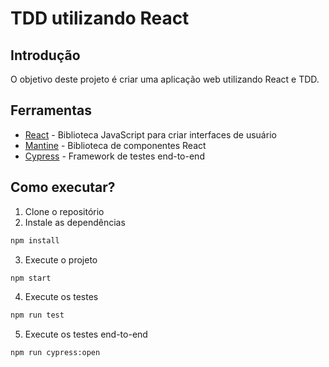 # TDD utilizando React

## Introdução
O objetivo deste projeto é criar uma aplicação web utilizando React e TDD.

## Ferramentas
- [React](https://pt-br.reactjs.org/) - Biblioteca JavaScript para criar interfaces de usuário
- [Mantine](https://mantine.dev/) - Biblioteca de componentes React
- [Cypress](https://www.cypress.io/) - Framework de testes end-to-end

## Como executar?
1. Clone o repositório
2. Instale as dependências
```bash
npm install
```
3. Execute o projeto
```bash
npm start
```
4. Execute os testes
```bash
npm run test
```
5. Execute os testes end-to-end
```bash
npm run cypress:open
```
